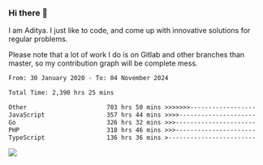 ### Hi there 👋

I am Aditya. I just like to code, and come up with innovative solutions for regular problems.

Please note that a lot of work I do is on Gitlab and other branches than master, so my contribution graph will be complete mess.

<!--START_SECTION:waka-->

```txt
From: 30 January 2020 - To: 04 November 2024

Total Time: 2,390 hrs 25 mins

Other                      703 hrs 50 mins >>>>>>>------------------   29.44 %
JavaScript                 357 hrs 44 mins >>>>---------------------   14.97 %
Go                         326 hrs 32 mins >>>----------------------   13.66 %
PHP                        318 hrs 46 mins >>>----------------------   13.34 %
TypeScript                 136 hrs 36 mins >------------------------   05.72 %
```

<!--END_SECTION:waka-->

![](https://komarev.com/ghpvc/?username=BrainBuzzer)
